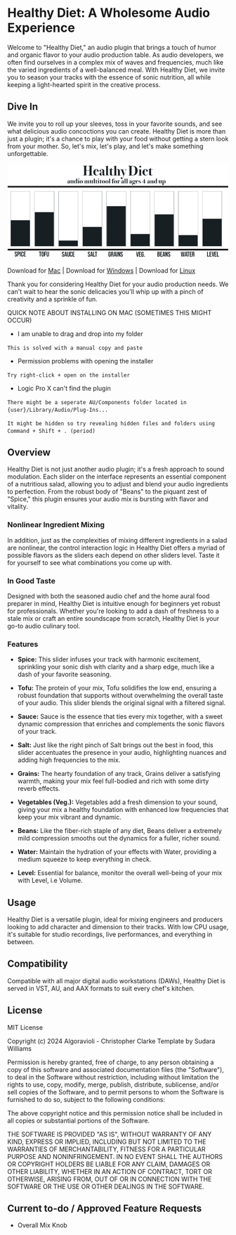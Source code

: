 
# Healthy Diet: A Wholesome Audio Experience
Welcome to "Healthy Diet," an audio plugin that brings a touch of humor and organic flavor to your audio production table. As audio developers, we often find ourselves in a complex mix of waves and frequencies, much like the varied ingredients of a well-balanced meal. With Healthy Diet, we invite you to season your tracks with the essence of sonic nutrition, all while keeping a light-hearted spirit in the creative process.

## Dive In
We invite you to roll up your sleeves, toss in your favorite sounds, and see what delicious audio concoctions you can create. Healthy Diet is more than just a plugin; it's a chance to play with your food without getting a stern look from your mother. So, let's mix, let's play, and let's make something unforgettable.

![Healthy Diet UI](docs/HealthyDiet.png)

Download for [Mac](https://github.com/algoravioli/MULTITOOL_HEALTHYDIET/releases/download/v1.3.3/Healthy.Diet-1.3.3-macOS.dmg) | Download for [Windows](https://github.com/algoravioli/MULTITOOL_HEALTHYDIET/releases/download/v1.3.3/Healthy.Diet-1.3.3-Windows.exe) | Download for [Linux](https://github.com/algoravioli/MULTITOOL_HEALTHYDIET/releases/download/v1.3.3/Healthy.Diet-1.3.3-Linux.zip)

Thank you for considering Healthy Diet for your audio production needs. We can't wait to hear the sonic delicacies you'll whip up with a pinch of creativity and a sprinkle of fun.

QUICK NOTE ABOUT INSTALLING ON MAC (SOMETIMES THIS MIGHT OCCUR)
- I am unable to drag and drop into my folder

``` This is solved with a manual copy and paste ```

- Permission problems with opening the installer

``` Try right-click + open on the installer ```

- Logic Pro X can't find the plugin
  
``` There might be a seperate AU/Components folder located in {user}/Library/Audio/Plug-Ins... ```

``` It might be hidden so try revealing hidden files and folders using Command + Shift + . (period) ```

## Overview
Healthy Diet is not just another audio plugin; it's a fresh approach to sound modulation. Each slider on the interface represents an essential component of a nutritious salad, allowing you to adjust and blend your audio ingredients to perfection. From the robust body of "Beans" to the piquant zest of "Spice," this plugin ensures your audio mix is bursting with flavor and vitality. 

### Nonlinear Ingredient Mixing
In addition, just as the complexities of mixing different ingredients in a salad are nonlinear, the control interaction logic in Healthy Diet offers a myriad of possible flavors as the sliders each depend on other sliders level. Taste it for yourself to see what combinations you come up with.

### In Good Taste
Designed with both the seasoned audio chef and the home aural food preparer in mind, Healthy Diet is intuitive enough for beginners yet robust for professionals. Whether you're looking to add a dash of freshness to a stale mix or craft an entire soundscape from scratch, Healthy Diet is your go-to audio culinary tool.

### Features

- **Spice:** This slider infuses your track with harmonic excitement, sprinkling your sonic dish with clarity and a sharp edge, much like a dash of your favorite seasoning.

- **Tofu:** The protein of your mix, Tofu solidifies the low end, ensuring a robust foundation that supports without overwhelming the overall taste of your audio. This slider blends the original signal with a filtered signal.

- **Sauce:** Sauce is the essence that ties every mix together, with a sweet dynamic compression that enriches and complements the sonic flavors of your track.

- **Salt:** Just like the right pinch of Salt brings out the best in food, this slider accentuates the presence in your audio, highlighting nuances and adding high frequencies to the mix.

- **Grains:** The hearty foundation of any track, Grains deliver a satisfying warmth, making your mix feel full-bodied and rich with some dirty reverb effects.

- **Vegetables (Veg.):** Vegetables add a fresh dimension to your sound, giving your mix a healthy foundation with enhanced low frequencies that keep your mix vibrant and dynamic.

- **Beans:** Like the fiber-rich staple of any diet, Beans deliver a extremely mild compression smooths out the dynamics for a fuller, richer sound.

- **Water:** Maintain the hydration of your effects with Water, providing a medium squeeze to keep everything in check.

- **Level:** Essential for balance, monitor the overall well-being of your mix with Level, i.e Volume.

## Usage

Healthy Diet is a versatile plugin, ideal for mixing engineers and producers looking to add character and dimension to their tracks. With low CPU usage, it's suitable for studio recordings, live performances, and everything in between. 

## Compatibility

Compatible with all major digital audio workstations (DAWs), Healthy Diet is served in VST, AU, and AAX formats to suit every chef's kitchen.

## License 
MIT License

Copyright (c) 2024 Algoravioli - Christopher Clarke
Template by Sudara Williams

Permission is hereby granted, free of charge, to any person obtaining a copy
of this software and associated documentation files (the "Software"), to deal
in the Software without restriction, including without limitation the rights
to use, copy, modify, merge, publish, distribute, sublicense, and/or sell
copies of the Software, and to permit persons to whom the Software is
furnished to do so, subject to the following conditions:

The above copyright notice and this permission notice shall be included in all
copies or substantial portions of the Software.

THE SOFTWARE IS PROVIDED "AS IS", WITHOUT WARRANTY OF ANY KIND, EXPRESS OR
IMPLIED, INCLUDING BUT NOT LIMITED TO THE WARRANTIES OF MERCHANTABILITY,
FITNESS FOR A PARTICULAR PURPOSE AND NONINFRINGEMENT. IN NO EVENT SHALL THE
AUTHORS OR COPYRIGHT HOLDERS BE LIABLE FOR ANY CLAIM, DAMAGES OR OTHER
LIABILITY, WHETHER IN AN ACTION OF CONTRACT, TORT OR OTHERWISE, ARISING FROM,
OUT OF OR IN CONNECTION WITH THE SOFTWARE OR THE USE OR OTHER DEALINGS IN THE
SOFTWARE.

## Current to-do / Approved Feature Requests
- Overall Mix Knob
